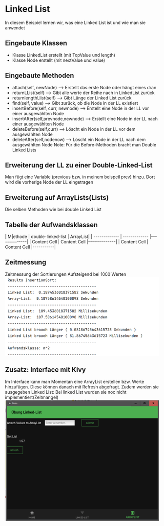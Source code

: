 # Linked List
In diesem Beispiel lernen wir, was eine Linked List ist und wie man sie anwendet


## Eingebaute Klassen
 * Klasse LinkedList erstellt (mit TopValue und length)
 * Klasse Node erstellt (mit nextValue und value)

## Eingebaute Methoden
* attach(self, newNode) --> Erstellt das erste Node oder hängt eines dran
* returnLList(self) --> Gibt alle werte der Reihe nach in LinkedList zurück
* returnlengthLlist(self) --> Gibt Länge der Linked List zurück
* find(self, value) --> Gibt zurück, ob die Node in der LL existiert
* insertBefore(self, curr, newnode) --> Erstellt eine Node in der LL vor einer ausgewählten Node
* insertAfter(self,prevnode,newnode) --> Erstellt eine Node in der LL nach einer ausgewählten Node
* deleteBefore(self,curr) -->  Löscht ein Node in der LL vor dem ausgewählten Node
* deleteAfter(self,nodenow) -->  Löscht ein Node in der LL nach dem ausgewählten Node
Note: Für die Before-Methoden bracht man Double Linked Lists

## Erweiterung der LL zu einer Double-Linked-List
Man fügt eine Variable (previous bzw. in meinem beispeil prev) hinzu.
Dort wird die vorherige Node der LL eingetragen

## Erweiterung auf ArrayLists(Lists)
Die selben Methoden wie bei double Linked List

## Tabelle der Aufwandsklassen
| M|ethode       | double-linked-list | ArrayList|
| ------------- | -------------   |--------------|
| Content Cell  | Content Cell  |--------------|
| Content Cell  | Content Cell  |-----------|

## Zeitmessung
Zeitmessung der Sortierungen Aufsteigend bei 1000 Werten
![Zeit](https://github.com/SpiritKingTV/5AHWII_RUBNER_SWP/blob/main/LinkedList/Bild_2022-03-23_201819.png)

## Zusatz: Interface mit Kivy
Im Interface kann man Momentan eine ArrayList erstellen bzw. Werte hinzufügen. Diese können danach mit Refresh abgefragt. Zudem werden sie ausgegeben
Linked List: Bei linked List wurden sie noc nicht implementiert(Zeitmangel)
![Menü](https://github.com/SpiritKingTV/5AHWII_RUBNER_SWP/blob/main/LinkedList/Bild_2022-03-23_201308.png)

